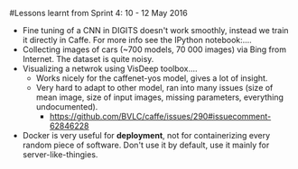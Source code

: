 #Lessons learnt from Sprint 4: 10 - 12 May 2016

* Fine tuning of a CNN in DIGITS doesn't work smoothly, instead we train it directly in Caffe. For more info see the IPython notebook:....
* Collecting images of cars (~700 models, 70 000 images) via Bing from Internet. The dataset is quite noisy.
* Visualizing a netwrok using VisDeep toolbox....
    * Works nicely for the caffenet-yos model, gives a lot of insight.
    * Very hard to adapt to other model, ran into many issues (size of mean image, size of input images, missing parameters, everything undocumented).
         * https://github.com/BVLC/caffe/issues/290#issuecomment-62846228
* Docker is very useful for **deployment**, not for containerizing every random piece of software. Don't use it by default, use it mainly for server-like-thingies.
